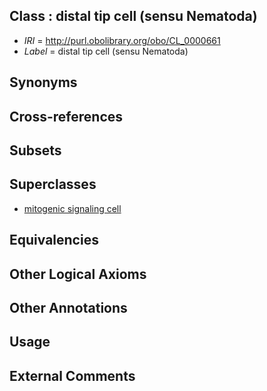 
## Class : distal tip cell (sensu Nematoda)

 * *IRI* = http://purl.obolibrary.org/obo/CL_0000661
 * *Label* = distal tip cell (sensu Nematoda)

## Synonyms


## Cross-references


## Subsets


## Superclasses

 * [mitogenic signaling cell](../../CL/22/CL_0000422.md)

## Equivalencies


## Other Logical Axioms


## Other Annotations


## Usage


## External Comments

